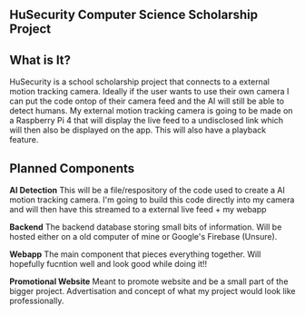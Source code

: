 ## HuSecurity Computer Science Scholarship Project

## What is It?

HuSecurity is a school scholarship project that connects to a external motion tracking camera. Ideally if the user wants to use their own camera I can put 
the code ontop of their camera feed and the AI will still be able to detect humans. My external motion tracking camera is going to be made on a Raspberry Pi 4
that will display the live feed to a undisclosed link which will then also be displayed on the app. This will also have a playback feature. 

## Planned Components

**AI Detection**
This will be a file/respository of the code used to create a AI motion tracking camera. I'm going to build this code directly into my camera and will then have this streamed 
to a external live feed + my webapp

**Backend**
The backend database storing small bits of information. Will be hosted either on a old computer of mine or Google's Firebase (Unsure).



**Webapp**
The main component that pieces everything together. Will hopefully fucntion well and look good while doing it!!

**Promotional Website**
Meant to promote website and be a small part of the bigger project. Advertisation and concept of what my project would look like professionally.
